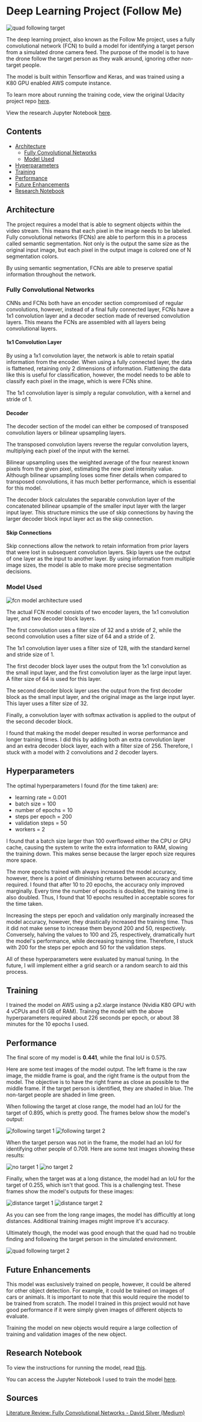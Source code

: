 [//]: # (Image References)
[quad_following_1]: ./misc/quad_following_1.png
[quad_following_2]: ./misc/quad_following_2.png
[fcn_architecture]: ./misc/fcn_architecture.png
[following_target_1]: ./misc/following_target_1.png
[following_target_2]: ./misc/following_target_2.png
[no_target_1]: ./misc/no_target_1.png
[no_target_2]: ./misc/no_target_2.png
[distance_target_1]: ./misc/distance_target_1.png
[distance_target_2]: ./misc/distance_target_2.png

# Deep Learning Project (Follow Me)

![quad following target][quad_following_1]

The deep learning project, also known as the Follow Me project, uses a fully convolutional network (FCN) to build a model for identifying a target person from a simulated drone camera feed. The purpose of the model is to have the drone follow the target person as they walk around, ignoring other non-target people.

The model is built within Tensorflow and Keras, and was trained using a K80 GPU enabled AWS compute instance.

To learn more about running the training code, view the original Udacity project repo [here](https://github.com/udacity/RoboND-DeepLearning-Project).

View the research Jupyter Notebook [here](RoboND-DeepLearning-Project/code/model_training.ipynb).

## Contents

- [Architecture](#architecture)
  - [Fully Convolutional Networks](#fully-convolutional-networks)
  - [Model Used](#model-used)
- [Hyperparameters](#hyperparameters)
- [Training](#training)
- [Performance](#performance)
- [Future Enhancements](#future-enhancements)
- [Research Notebook](#research-notebook)

## Architecture

The project requires a model that is able to segment objects within the video stream. This means that each pixel in the image needs to be labeled. Fully convolutional networks (FCNs) are able to perform this in a process called semantic segmentation. Not only is the output the same size as the original input image, but each pixel in the output image is colored one of N segmentation colors.

By using semantic segmentation, FCNs are able to preserve spatial information throughout the network.

### Fully Convolutional Networks

CNNs and FCNs both have an encoder section compromised of regular convolutions, however, instead of a final fully connected layer, FCNs have a 1x1 convolution layer and a decoder section made of reversed convolution layers. This means the FCNs are assembled with all layers being convolutional layers.

#### 1x1 Convolution Layer

By using a 1x1 convolution layer, the network is able to retain spatial information from the encoder. When using a fully connected layer, the data is flattened, retaining only 2 dimensions of information. Flattening the data like this is useful for classification, however, the model needs to be able to classify each pixel in the image, which is were FCNs shine.

The 1x1 convolution layer is simply a regular convolution, with a kernel and stride of 1.

#### Decoder

The decoder section of the model can either be composed of transposed convolution layers or bilinear upsampling layers.

The transposed convolution layers reverse the regular convolution layers, multiplying each pixel of the input with the kernel.

Bilinear upsampling uses the weighted average of the four nearest known pixels from the given pixel, estimating the new pixel intensity value. Although bilinear upsampling loses some finer details when compared to transposed convolutions, it has much better performance, which is essential for this model.

The decoder block calculates the separable convolution layer of the concatenated bilinear upsample of the smaller input layer with the larger input layer. This structure mimics the use of skip connections by having the larger decoder block input layer act as the skip connection.

#### Skip Connections

Skip connections allow the network to retain information from prior layers that were lost in subsequent convolution layers. Skip layers use the output of one layer as the input to another layer. By using information from multiple image sizes, the model is able to make more precise segmentation decisions.

### Model Used

![fcn model architecture used][fcn_architecture]

The actual FCN model consists of two encoder layers, the 1x1 convolution layer, and two decoder block layers.

The first convolution uses a filter size of 32 and a stride of 2, while the second convolution uses a filter size of 64 and a stride of 2.

The 1x1 convolution layer uses a filter size of 128, with the standard kernel and stride size of 1.

The first decoder block layer uses the output from the 1x1 convolution as the small input layer, and the first convolution layer as the large input layer. A filter size of 64 is used for this layer.

The second decoder block layer uses the output from the first decoder block as the small input layer, and the original image as the large input layer. This layer uses a filter size of 32.

Finally, a convolution layer with softmax activation is applied to the output of the second decoder block.

I found that making the model deeper resulted in worse performance and longer training times. I did this by adding both an extra convolution layer and an extra decoder block layer, each with a filter size of 256. Therefore, I stuck with a model with 2 convolutions and 2 decoder layers.

## Hyperparameters

The optimal hyperparameters I found (for the time taken) are:

- learning rate = 0.001
- batch size = 100
- number of epochs = 10
- steps per epoch = 200
- validation steps = 50
- workers = 2

I found that a batch size larger than 100 overflowed either the CPU or GPU cache, causing the system to write the extra information to RAM, slowing the training down. This makes sense because the larger epoch size requires more space.

The more epochs trained with always increased the model accuracy, however, there is a point of diminishing returns between accuracy and time required. I found that after 10 to 20 epochs, the accuracy only improved marginally. Every time the number of epochs is doubled, the training time is also doubled. Thus, I found that 10 epochs resulted in acceptable scores for the time taken.

Increasing the steps per epoch and validation only marginally increased the model accuracy, however, they drastically increased the training time. Thus it did not make sense to increase them beyond 200 and 50, respectively. Conversely, halving the values to 100 and 25, respectively, dramatically hurt the model's performance, while decreasing training time. Therefore, I stuck with 200 for the steps per epoch and 50 for the validation steps.

All of these hyperparameters were evaluated by manual tuning. In the future, I will implement either a grid search or a random search to aid this process.

## Training

I trained the model on AWS using a p2.xlarge instance (Nvidia K80 GPU with 4 vCPUs and 61 GB of RAM). Training the model with the above hyperparameters required about 226 seconds per epoch, or about 38 minutes for the 10 epochs I used.

## Performance

The final score of my model is **0.441**, while the final IoU is 0.575.

Here are some test images of the model output. The left frame is the raw image, the middle frame is goal, and the right frame is the output from the model. The objective is to have the right frame as close as possible to the middle frame. If the target person is identified, they are shaded in blue. The non-target people are shaded in lime green.

When following the target at close range, the model had an IoU for the target of 0.895, which is pretty good. The frames below show the model's output:

![following target 1][following_target_1]
![following target 2][following_target_2]

When the target person was not in the frame, the model had an IoU for identifying other people of 0.709. Here are some test images showing these results:

![no target 1][no_target_1]
![no target 2][no_target_2]

Finally, when the target was at a long distance, the model had an IoU for the target of 0.255, which isn't that good. This is a challenging test. These frames show the model's outputs for these images:

![distance target 1][distance_target_1]
![distance target 2][distance_target_2]

As you can see from the long range images, the model has difficultly at long distances. Additional training images might improve it's accuracy.

Ultimately though, the model was good enough that the quad had no trouble finding and following the target person in the simulated environment.

![quad following target 2][quad_following_2]

## Future Enhancements

This model was exclusively trained on people, however, it could be altered for other object detection. For example, it could be trained on images of cars or animals. It is important to note that this would require the model to be trained from scratch. The model I trained in this project would not have good performance if it were simply given images of different objects to evaluate.

Training the model on new objects would require a large collection of training and validation images of the new object.

## Research Notebook

To view the instructions for running the model, read [this](RoboND-DeepLearning-Project/README.md).

You can access the Jupyter Notebook I used to train the model [here](RoboND-DeepLearning-Project/code/model_training.ipynb).

## Sources

[Literature Review: Fully Convolutional Networks - David Silver (Medium)](https://medium.com/self-driving-cars/literature-review-fully-convolutional-networks-d0a11fe0a7aa)
